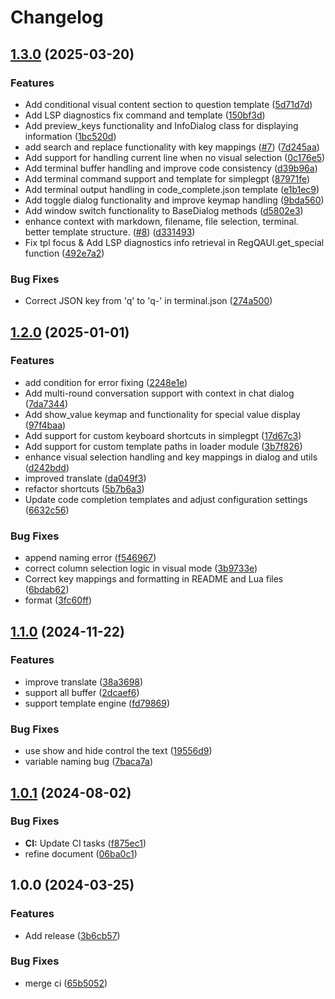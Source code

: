 # Changelog

## [1.3.0](https://github.com/you-n-g/simplegpt.nvim/compare/v1.2.0...v1.3.0) (2025-03-20)


### Features

* Add conditional visual content section to question template ([5d71d7d](https://github.com/you-n-g/simplegpt.nvim/commit/5d71d7de151c19a3abb907aec49d5c7af0592fb5))
* Add LSP diagnostics fix command and template ([150bf3d](https://github.com/you-n-g/simplegpt.nvim/commit/150bf3dcc53dbfa49f74223f133e0433aa63ba7a))
* Add preview_keys functionality and InfoDialog class for displaying information ([1bc520d](https://github.com/you-n-g/simplegpt.nvim/commit/1bc520d6e436c6ab2ef9fabeab3ee59c45e1dd3d))
* add search and replace functionality with key mappings ([#7](https://github.com/you-n-g/simplegpt.nvim/issues/7)) ([7d245aa](https://github.com/you-n-g/simplegpt.nvim/commit/7d245aa92efb8e220da1315af018a872b6eddfb6))
* Add support for handling current line when no visual selection ([0c176e5](https://github.com/you-n-g/simplegpt.nvim/commit/0c176e522792ccb1fd067f388952a7fb6bde1cd7))
* Add terminal buffer handling and improve code consistency ([d39b96a](https://github.com/you-n-g/simplegpt.nvim/commit/d39b96a37d19fce4ee0aa510e3696f7ea56243d5))
* Add terminal command support and template for simplegpt ([87971fe](https://github.com/you-n-g/simplegpt.nvim/commit/87971fe6eb50f00652ce7569a3b531525a2abf32))
* Add terminal output handling in code_complete.json template ([e1b1ec9](https://github.com/you-n-g/simplegpt.nvim/commit/e1b1ec9aaa45df1158ca8984d7d1df57cfe8cc62))
* Add toggle dialog functionality and improve keymap handling ([9bda560](https://github.com/you-n-g/simplegpt.nvim/commit/9bda56069c8e0383b7916262cee33240898ba82c))
* Add window switch functionality to BaseDialog methods ([d5802e3](https://github.com/you-n-g/simplegpt.nvim/commit/d5802e34e7213c64bc36ffeeab73b24ac864dc93))
* enhance context with markdown, filename, file selection, terminal.  better template structure. ([#8](https://github.com/you-n-g/simplegpt.nvim/issues/8)) ([d331493](https://github.com/you-n-g/simplegpt.nvim/commit/d331493461a7b0eaee538eec10a133a5bf4a2ee8))
* Fix tpl focus & Add LSP diagnostics info retrieval in RegQAUI.get_special function ([492e7a2](https://github.com/you-n-g/simplegpt.nvim/commit/492e7a27f3ef0b85c0eb8ffc705a24d40011aafe))


### Bug Fixes

* Correct JSON key from 'q' to 'q-' in terminal.json ([274a500](https://github.com/you-n-g/simplegpt.nvim/commit/274a5006392ecd1bfd1bdbea4d6cf704e6144cea))

## [1.2.0](https://github.com/you-n-g/simplegpt.nvim/compare/v1.1.0...v1.2.0) (2025-01-01)


### Features

* add condition for error fixing ([2248e1e](https://github.com/you-n-g/simplegpt.nvim/commit/2248e1e9fd6a53aa1f8b9fcb6ed59beffaf3049c))
* Add multi-round conversation support with context in chat dialog ([7da7344](https://github.com/you-n-g/simplegpt.nvim/commit/7da7344086c599172ab55bd5f008bd9b08922241))
* Add show_value keymap and functionality for special value display ([97f4baa](https://github.com/you-n-g/simplegpt.nvim/commit/97f4baa561c71dd3de2c00e19d00a5f9c18548ca))
* Add support for custom keyboard shortcuts in simplegpt ([17d67c3](https://github.com/you-n-g/simplegpt.nvim/commit/17d67c3e1270ba8c64496c1cbfef45160b5ec513))
* Add support for custom template paths in loader module ([3b7f826](https://github.com/you-n-g/simplegpt.nvim/commit/3b7f826150e1535f878780a102258b916a465b22))
* enhance visual selection handling and key mappings in dialog and utils ([d242bdd](https://github.com/you-n-g/simplegpt.nvim/commit/d242bddf81dcbbb4a6e42af80ea20dd1578eae15))
* improved translate ([da049f3](https://github.com/you-n-g/simplegpt.nvim/commit/da049f386dbc8b24b23650ece2b01d0e3c22fc65))
* refactor shortcuts ([5b7b6a3](https://github.com/you-n-g/simplegpt.nvim/commit/5b7b6a3a3dd34d4d11dad8b12eefc7e0d73e2e43))
* Update code completion templates and adjust configuration settings ([6632c56](https://github.com/you-n-g/simplegpt.nvim/commit/6632c56a16f5b8a8cd3b34218496f173f346f4d7))


### Bug Fixes

* append naming error ([f546967](https://github.com/you-n-g/simplegpt.nvim/commit/f5469677ded447033a732c66672a1bdd9788345f))
* correct column selection logic in visual mode ([3b9733e](https://github.com/you-n-g/simplegpt.nvim/commit/3b9733ebe5d200244f7db4c63a14dfc4e9f225b0))
* Correct key mappings and formatting in README and Lua files ([6bdab62](https://github.com/you-n-g/simplegpt.nvim/commit/6bdab629fe5cec442f257d4b5db84c64cd48498d))
* format ([3fc60ff](https://github.com/you-n-g/simplegpt.nvim/commit/3fc60ffe0be19ca7785751f46469c778bcee1c38))

## [1.1.0](https://github.com/you-n-g/simplegpt.nvim/compare/v1.0.1...v1.1.0) (2024-11-22)


### Features

* improve translate ([38a3698](https://github.com/you-n-g/simplegpt.nvim/commit/38a369824b87b6cae95b8b8d1946bc3b4300fe98))
* support all buffer ([2dcaef6](https://github.com/you-n-g/simplegpt.nvim/commit/2dcaef68d182bc57a10e859c1b36459b09a46b67))
* support template engine ([fd79869](https://github.com/you-n-g/simplegpt.nvim/commit/fd7986915b35220d48676e6a5277740e9fe60b82))


### Bug Fixes

* use show and hide control the text ([19556d9](https://github.com/you-n-g/simplegpt.nvim/commit/19556d9a9955f3756c6c01f7fc11aa39672d6975))
* variable naming bug ([7baca7a](https://github.com/you-n-g/simplegpt.nvim/commit/7baca7a41730040b57ca83fa05e230d1d4385999))

## [1.0.1](https://github.com/you-n-g/simplegpt.nvim/compare/v1.0.0...v1.0.1) (2024-08-02)


### Bug Fixes

* **CI:** Update CI tasks ([f875ec1](https://github.com/you-n-g/simplegpt.nvim/commit/f875ec14c655b9eed53a4b7d0874fa1cbdf2e7a0))
* refine document ([06ba0c1](https://github.com/you-n-g/simplegpt.nvim/commit/06ba0c1be624a8304ef3842de480f20feb596664))

## 1.0.0 (2024-03-25)


### Features

* Add release ([3b6cb57](https://github.com/you-n-g/simplegpt.nvim/commit/3b6cb5782781292244764bc2bb00602657d1ed5d))


### Bug Fixes

* merge ci ([65b5052](https://github.com/you-n-g/simplegpt.nvim/commit/65b505260d604617c11fd28598a33559d9690ef7))
